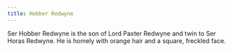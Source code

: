 ```yaml
---
title: Hobber Redwyne
---
```


Ser Hobber Redwyne is the son of Lord Paxter Redwyne and twin to Ser Horas Redwyne. He is homely with orange hair and a square, freckled face.


